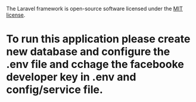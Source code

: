 
The Laravel framework is open-source software licensed under the [MIT license](https://opensource.org/licenses/MIT).
# To run this application please create new database and configure the .env file and cchage the facebooke developer key in .env and config/service file.
